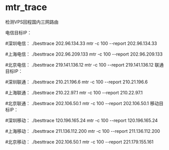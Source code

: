 # mtr_trace
检测VPS回程国内三网路由

电信目标IP：

#深圳电信：
./besttrace 202.96.134.33
mtr -c 100 --report 202.96.134.33

#上海电信：
./besttrace 202.96.209.133
mtr -c 100 --report 202.96.209.133

#北京电信：
./besttrace 219.141.136.12
mtr -c 100 --report 219.141.136.12
联通目标IP：

#深圳联通：
./besttrace 210.21.196.6
mtr -c 100 --report 210.21.196.6

#上海联通：
./besttrace 210.22.97.1
mtr -c 100 --report 210.22.97.1

#北京联通：
./besttrace 202.106.50.1
mtr -c 100 --report 202.106.50.1
移动目标IP：

#深圳移动：
./besttrace 120.196.165.24
mtr -c 100 --report 120.196.165.24

#上海移动：
./besttrace 211.136.112.200
mtr -c 100 --report 211.136.112.200

#北京移动：
./besttrace 202.106.50.1
mtr -c 100 --report 221.179.155.161
